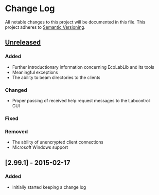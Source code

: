 # Change Log
All notable changes to this project will be documented in this file.
This project adheres to [Semantic Versioning](http://semver.org/).

## [Unreleased][unreleased]
### Added
- Further introductionary information concerning EcoLabLib and its tools
- Meaningful exceptions
- The ability to beam directories to the clients
### Changed
- Proper passing of received help request messages to the Labcontrol GUI
### Fixed
### Removed
- The ability of unencrypted client connections
- Microsoft Windows support

## [2.99.1] - 2015-02-17
### Added
- Initially started keeping a change log

[unreleased]: https://github.com/markuspg/EcoLabLib/compare/v2.99.1...HEAD

